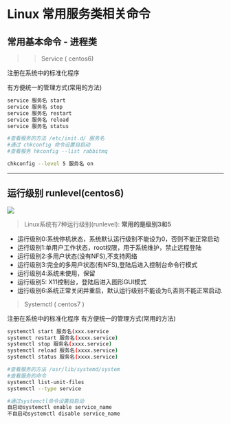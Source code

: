 # Linux 常用服务类相关命令

## 常用基本命令 - 进程类

> > Service ( centos6)

注册在系统中的标准化程序

有方便统一的管理方式(常用的方法)

```sh
service 服务名 start
service 服务名 stop
service 服务名 restart
service 服务名 reload
service 服务名 status

#查看服务的方法 /etc/init.d/ 服务名
#通过 chkconfig 命令设置自启动
#查看服务 hkconfig --list rabbitmq

chkconfig --level 5 服务名 on
```

------

## 运行级别 runlevel(centos6)

![](http://120.77.237.175:9080/photos/eight/linux/01.png)

> Linux系统有7种运行级别(runlevel): **常用的是级别3和5**

- 运行级别0:系统停机状态，系统默认运行级别不能设为0，否则不能正常启动
- 运行级别1:单用户工作状态，root权限，用于系统维护，禁止远程登陆
- 运行级别2:多用户状态(没有NFS),不支持网络
- 运行级别3:完全的多用户状态(有NFS),登陆后进入控制台命令行模式
- 运行级别4:系统未使用，保留
- 运行级别5: X11控制台，登陆后进入图形GUI模式
- 运行级别6:系统正常关闭并重启，默认运行级别不能设为6,否则不能正常启动.

> Systemctl ( centos7 )

注册在系统中的标准化程序
有方便统一的管理方式(常用的方法)

```sh
systemctl start 服务名(xxx.service
systemct restart 服务名(xxxx.service)
systemctl stop 服务名(xxxx.service)
systemctl reload 服务名(xxxx.service)
systemctl status 服务名(xxxx.service)

#查看服务的方法 /usr/lib/systemd/system
#查看服务的命令
systemctl list-unit-files
systemctl --type service

#通过systemctl命令设置自启动
自启动systemctl enable service_name
不自启动systemctl disable service_name
```


